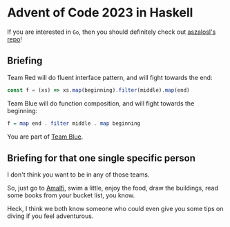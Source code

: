 # Advent of Code 2023 in Haskell

If you are interested in `Go`, then you should definitely check out [aszalosl's repo](https://github.com/aszalosl/aoc2023)!

## Briefing

Team Red will do fluent interface pattern, and will fight towards the end:

```javascript
const f = (xs) => xs.map(beginning).filter(middle).map(end)
```

Team Blue will do function composition, and will fight towards the beginning:

```haskell
f = map end . filter middle . map beginning
```

You are part of [Team Blue](https://youtu.be/ash8vDNcJBs?t=60).

## Briefing for that one single specific person

I don't think you want to be in any of those teams.

So, just go to [Amalfi](https://youtu.be/CDb6seqyKsI?t=14), swim a little, enjoy the food, draw the buildings, read some books from your bucket list, you know.

Heck, I think we both know someone who could even give you some tips on diving if you feel adventurous.
